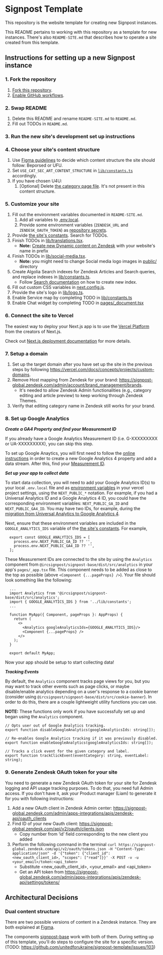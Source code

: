 # Signpost Template

This repository is the website template for creating new Signpost instances.

This README pertains to working with this repository as a template for new
instances. There's also `README-SITE.md` that describes how to operate a site
created from this template.

## Instructions for setting up a new Signpost instance

### 1. Fork the repository

1. [Fork this repository](https://docs.github.com/en/get-started/quickstart/fork-a-repo).
2. [Enable GitHub
   workflows](https://docs.github.com/en/actions/managing-workflow-runs/disabling-and-enabling-a-workflow#enabling-a-workflow).

### 2. Swap README

1. Delete this README and rename `README-SITE.md` to `README.md`.
2. Fill out TODOs in `README.md`.

### 3. Run the new site's development set up instructions

### 4. Choose your site's content structure

1. Use [Figma
   guidelines](https://www.figma.com/file/Gkxqy6IGhG1WYtEO6t9oOF/Default-template-%2F-Signpost?node-id=257%3A18748)
   to decide which content structure the site should follow: Beporsed or UFU.
2. Set `USE_CAT_SEC_ART_CONTENT_STRUCTURE` in
   [`lib/constants.ts`](lib/constants.ts) accordingly.
3. If you have chosen U4U:
   1. [Optional] Delete [the category page
      file](pages/categories/[category].tsx). It's not present in this content
      structure.

### 5. Customize your site

1.  Fill out the environment variables documented in `README-SITE.md`.
    1. Add all variables to [.env.local](https://nextjs.org/docs/basic-features/environment-variables#loading-environment-variables).
    2. Provide some environment variables (`ZENDESK_URL` and
       `ZENDESK_OAUTH_TOKEN`) as [repository
       secrets](https://docs.github.com/en/actions/security-guides/encrypted-secrets#creating-encrypted-secrets-for-a-repository).
2.  Provide [the site's constants](lib/constants.ts). Search for TODOs.
3.  Finish TODOs in [lib/translations.tsx](lib/translations.tsx).
    - **Note:** [Create new Dynamic content on Zendesk](https://signpost-global.zendesk.com/admin/workspaces/agent-workspace/dynamic_content) with your website's name in prefix
4.  Finish TODOs in [lib/social-media.tsx](lib/social-media.tsx).
    - **Note:** you might need to change Social media logo images in [public/](public/) directory
5.  Create Algolia Search indexes for Zendesk Articles and Search queries, and replace indexes in [lib/constants.ts](lib/constants.ts).
    - Follow [Search documentation](README-SITE.md#search) on how to create new index.
6.  Fill out custom CSS variables in [next.config.js](next.config.js).
7.  Provide the site's logo in [lib/logo.ts](lib/logo.ts).
8.  Enable Service map by completing TODO in [lib/constants.ts](lib/constants.ts)
9.  Enable Chat widget by completing TODO in [pages/\_document.tsx](pages/_document.tsx)

### 6. Connect the site to Vercel

The easiest way to deploy your Next.js app is to use the [Vercel
Platform](https://vercel.com/new?utm_medium=default-template&filter=next.js&utm_source=create-next-app&utm_campaign=create-next-app-readme)
from the creators of Next.js.

Check out [Next.js deployment
documentation](https://nextjs.org/docs/deployment) for more details.

### 7. Setup a domain

1. Set up the target domain after you have set up the site in the previous steps
   by following https://vercel.com/docs/concepts/projects/custom-domains.
2. Remove Host mapping from Zendesk for your brand: https://signpost-global.zendesk.com/admin/account/brand_management/brands.
   - It's needed to allow Zendesk Admin functionalities (e.g., category editing and article preview) to keep working through Zendesk Themes.
3. Verify that editing category name in Zendesk still works for your brand.

### 8. Set up Google Analytics

**_Create a GA4 Property and find your Measurement ID_**

If you already have a Google Analytics Measurement ID (i.e. G-XXXXXXXXX or
UA-XXXXXXXXX), you can skip this step.

To set up Google Anaytics, you will first need to follow the [online
instructions](https://support.google.com/analytics/answer/9304153) in order to
create a new Google Analytics 4 property and add a data stream. After this,
find your [Measurement
ID](https://support.google.com/analytics/answer/9304153#zippy=%2Cadd-your-tag-using-google-tag-manager%2Cfind-your-g--id-for-any-platform-that-accepts-a-g--id).

**_Set up your app to collect data_**

To start data collection, you will need to add your Google Analytics ID(s) to
your local `.env.local` file and as [environment
variables](https://vercel.com/docs/concepts/projects/environment-variables) in
your vercel project settings, using the `NEXT_PUBLIC_*` notation. For example,
if you had a Universal Analytics ID and a Google Analytics 4 ID, you could have
the corresponding environment variables: `NEXT_PUBLIC_GA_ID` and
`NEXT_PUBLIC_GA4_ID`. You may have two IDs, for example, during the
[migration from Universal Analytics to Google Analytics
4](https://support.google.com/analytics/answer/11583528?hl=en).

Next, ensure that these environment variables are included in the `GOOGLE_ANALYTICS_IDS` variable of the [the site's constants](lib/constants.ts). For example,

```
  export const GOOGLE_ANALYTICS_IDS = [
    process.env.NEXT_PUBLIC_GA_ID ?? '',
    process.env.NEXT_PUBLIC_GA4_ID ?? '',
  ];
```

These Measurement IDs are connected to the site by using the `Analytics` component from `@ircsignpost/signpost-base/dist/src/analytics`
in your app's `pages/_app.tsx` file.
This component needs to be added as close to the top as possible (above
`<Component {...pageProps} />`). Your file should look something like the
following:

```
  ...
  import Analytics from '@ircsignpost/signpost-base/dist/src/analytics';
  import { GOOGLE_ANALYTICS_IDS } from '../lib/constants';
  ...

  function MyApp({ Component, pageProps }: AppProps) {
    return (
      <>
        <Analytics googleAnalyticsIds={GOOGLE_ANALYTICS_IDS}/>
        <Component {...pageProps} />
      </>
    );
  }

  export default MyApp;
```

Now your app should be setup to start collecting data!

**_Tracking Events_**

By default, the `Analytics` component tracks page views for you, but you may want to track other events such as page clicks, or maybe disable/enable analytics depending on a user's response to a cookie banner (consider using `@ircsignpost/signpost-base/dist/src/cookie-banner`). In order to do this, there are a couple lightweight utility functions you can use.

**NOTE:** These functions only work if you have successfully set up and began using the `Analytics` component.

```
// Opts user out of Google Analytics tracking.
export function disableGoogleAnalytics(googleAnalyticsIds: string[]);
```

```
// Re-enables Google Analytics tracking if it was previously disabled.
export function enableGoogleAnalytics(googleAnalyticsIds: string[]);
```

```
// Tracks a click event for the given category and label.
export function trackClickEvent(eventCategory: string, eventLabel: string);
```

### 9. Generate Zendesk OAuth token for your site

You need to generate a new Zendesk OAuth token for your site for Zendesk logging and API usage tracking purposes. To do that, you need full Admin access. If you don't have it, ask your Product manager (Liam) to generate it for you with following instructions:

1. Add a new OAuth client in Zendesk Admin center: https://signpost-global.zendesk.com/admin/apps-integrations/apis/zendesk-api/oauth_clients
2. Find ID of your new Oauth client: https://signpost-global.zendesk.com/api/v2/oauth/clients.json
   - Copy number from ‘id’ field corresponding to the new client you added
3. Perform the following command in the terminal `curl https://signpost-global.zendesk.com/api/v2/oauth/tokens.json -H "Content-Type: application/json" -d '{"token": {"client_id": <new_oauth_client_id>, "scopes": ["read"]}}' -X POST -v -u <your_email>/token:<api_token>`
   - Substitute <new_oauth_client_id>, <your_email> and <api_token>
   - Get an API token from https://signpost-global.zendesk.com/admin/apps-integrations/apis/zendesk-api/settings/tokens/

## Architectural Decisions

### Dual content structure

There are two possible versions of content in a Zendesk instance. They are both
explained at
[Figma](https://www.figma.com/file/Gkxqy6IGhG1WYtEO6t9oOF/Default-template-%2F-Signpost?node-id=258%3A19009).

The components [signpost-base][signpost-base] work with both of them. During
setting up of this template, you'll do steps to configure the site for a
specific version. (TODO:
https://github.com/unitedforukraine/signpost-template/issues/103)

[signpost-base]: https://github.com/unitedforukraine/signpost-base
